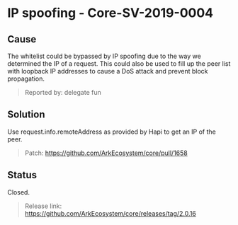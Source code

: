 # IP spoofing - Core-SV-2019-0004

## Cause
The whitelist could be bypassed by IP spoofing due to the way we determined the IP of a request. This could also be used to fill up the peer list with loopback IP addresses to cause a DoS attack and prevent block propagation.

>Reported by: delegate fun

## Solution
Use request.info.remoteAddress as provided by Hapi to get an IP of the peer.

> Patch: https://github.com/ArkEcosystem/core/pull/1658

## Status
Closed.
> Release link: https://github.com/ArkEcosystem/core/releases/tag/2.0.16


